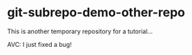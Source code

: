 # git-subrepo-demo-other-repo
This is another temporary repository for a tutorial...

AVC: I just fixed a bug!
